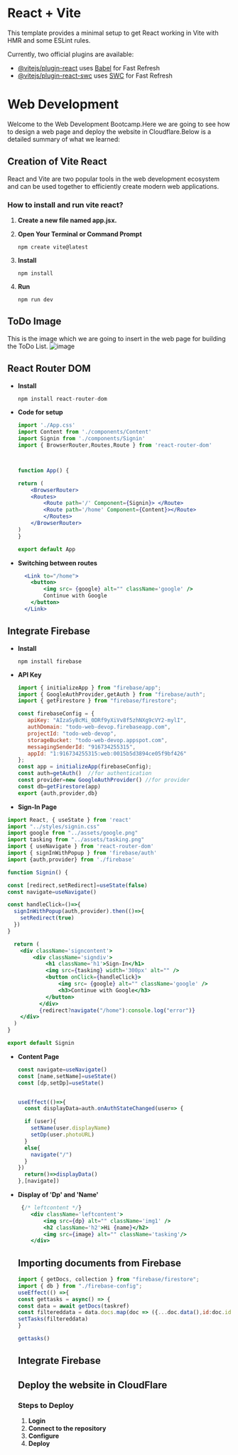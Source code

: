 # React + Vite

This template provides a minimal setup to get React working in Vite with HMR and some ESLint rules.

Currently, two official plugins are available:

- [@vitejs/plugin-react](https://github.com/vitejs/vite-plugin-react/blob/main/packages/plugin-react/README.md) uses [Babel](https://babeljs.io/) for Fast Refresh
- [@vitejs/plugin-react-swc](https://github.com/vitejs/vite-plugin-react-swc) uses [SWC](https://swc.rs/) for Fast Refresh

# Web Development 

Welcome to the Web Development Bootcamp.Here we are going to see how to design a web page and deploy the website in Cloudflare.Below is a detailed summary of what we learned:


## Creation of Vite React 
React and Vite are two popular tools in the web development ecosystem and can be used together to efficiently create modern web applications. 


### How to install and run vite react?

1. **Create a new file named app.jsx.**


2. **Open Your Terminal or Command Prompt**
     ```
     npm create vite@latest
     ```
    
3. **Install**
     ```
     npm install
     ```
     
4. **Run**
     ```
     npm run dev
     ```


## ToDo Image
This is the image which we are going to insert in the web page for building the ToDo List.
![image](https://github.com/Bhavadharani-2306/ToDo/assets/171047714/dbf21f3c-2572-42cb-b28b-0bdd12ef1e4b)


## React Router DOM
- **Install**
  ```jsx
  npm install react-router-dom
  ```
    

- **Code for setup**
    ```jsx
    import './App.css'
    import Content from './components/Content'
    import Signin from './components/Signin'
    import { BrowserRouter,Routes,Route } from 'react-router-dom'



    function App() {

    return (
        <BrowserRouter>
        <Routes>
            <Route path='/' Component={Signin}> </Route>
            <Route path='/home' Component={Content}></Route>
            </Routes>
        </BrowserRouter>
    )
    }

    export default App
    ```
- **Switching between routes**
  
    ```jsx
      <Link to="/home">
        <button>
            <img src= {google} alt="" className='google' />
            Continue with Google
        </button>
      </Link>
    ```


## Integrate Firebase
- **Install**
  
    ```
    npm install firebase
    ```
- **API Key**

  ```jsx
  import { initializeApp } from "firebase/app";
  import { GoogleAuthProvider,getAuth } from "firebase/auth";
  import { getFirestore } from "firebase/firestore";

  const firebaseConfig = {
     apiKey: "AIzaSyBcMi_0DRf9yXiVv8f5zhNXg9cVY2-mylI",
     authDomain: "todo-web-devop.firebaseapp.com",
     projectId: "todo-web-devop",
     storageBucket: "todo-web-devop.appspot.com",
     messagingSenderId: "916734255315",
     appId: "1:916734255315:web:0015b5d3894ce05f9bf426"
  };
  const app = initializeApp(firebaseConfig);
  const auth=getAuth()  //for authentication
  const provider=new GoogleAuthProvider() //for provider
  const db=getFirestore(app) 
  export {auth,provider,db}
  ```

 - **Sign-In Page**
 
```jsx
import React, { useState } from 'react'
import "../styles/signin.css"
import google from "../assets/google.png"
import tasking from "../assets/tasking.png"
import { useNavigate } from 'react-router-dom'
import { signInWithPopup } from 'firebase/auth'
import {auth,provider} from './firebase'

function Signin() {

const [redirect,setRedirect]=useState(false)
const navigate=useNavigate()

const handleClick=()=>{
  signInWithPopup(auth,provider).then(()=>{
    setRedirect(true)
  })
}

  return (
    <div className='signcontent'>
        <div className='signdiv'>
            <h1 className='h1'>Sign-In</h1>
            <img src={tasking} width='300px' alt="" />
            <button onClick={handleClick}>
                <img src= {google} alt="" className='google' />
                <h3>Continue with Google</h3>
            </button>
          </div>
          {redirect?navigate("/home"):console.log("error")}
    </div>
  )
}

export default Signin
```

- **Content Page**

  ```jsx
  const navigate=useNavigate()
  const [name,setName]=useState()
  const [dp,setDp]=useState()


  useEffect(()=>{
    const displayData=auth.onAuthStateChanged(user=> {

    if (user){
      setName(user.displayName)
      setDp(user.photoURL)
    }
    else{
      navigate("/")
    }
  })
    return()=>displayData()
  },[navigate])
  ```

- **Display of 'Dp' and 'Name'**

    ```jsx
     {/* leftcontent */}
        <div className='leftcontent'>
            <img src={dp} alt="" className='img1' />
            <h2 className='h2'>Hi {name}</h2>
            <img src={image} alt="" className='tasking'/>
        </div>
    ```

    ## Importing documents from Firebase

   ```javascript
   import { getDocs, collection } from "firebase/firestore";
   import { db } from "./firebase-config"; 
   useEffect(() =>{
   const gettasks = async() => {
   const data = await getDocs(taskref)
   const filtereddata = data.docs.map(doc => ({...doc.data(),id:doc.id}))
   setTasks(filtereddata)
   }

   gettasks()
   ```

   ## Integrate Firebase

   ## Deploy the website in CloudFlare

   ### Steps to Deploy

   1. **Login**
   2. **Connect to the repository**
   3. **Configure**
   4. **Deploy**
